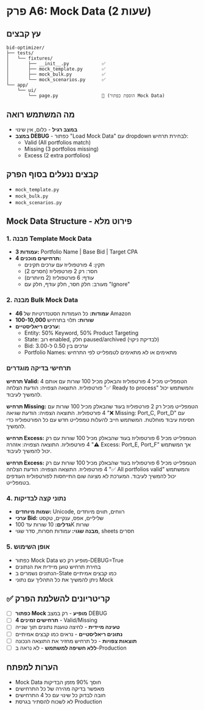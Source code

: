 # פרק A6: Mock Data (2 שעות)

## עץ קבצים
```
bid-optimizer/
├── tests/
│   └── fixtures/
│       ├── __init__.py            ✅
│       ├── mock_template.py       ✅
│       ├── mock_bulk.py           ✅
│       └── mock_scenarios.py      ✅
└── app/
    └── ui/
        └── page.py                🔄 (הוספת כפתור Mock Data)
```

## מה המשתמש רואה
- **במצב רגיל** - כלום, אין שינוי
- **במצב DEBUG** - כפתור "Load Mock Data" עם dropdown לבחירת תרחיש:
  - Valid (All portfolios match)
  - Missing (3 portfolios missing)
  - Excess (2 extra portfolios)

## קבצים ננעלים בסוף הפרק
- `mock_template.py`
- `mock_bulk.py`
- `mock_scenarios.py`

## Mock Data Structure - פירוט מלא

### 1. מבנה Template Mock Data
- **3 עמודות:** Portfolio Name | Base Bid | Target CPA
- **4 תרחישים מוכנים:**
  - תקין: 4 פורטפוליוז עם ערכים תקינים
  - חסר: רק 2 פורטפוליוז (חסרים 2)
  - עודף: 6 פורטפוליוז (2 מיותרים)
  - מעורב: חלק חסר, חלק עודף, חלק עם "Ignore"

### 2. מבנה Bulk Mock Data
- **46 עמודות:** כל העמודות הסטנדרטיות של Amazon
- **100-10,000 שורות:** תלוי בתרחיש
- **ערכים ריאליסטיים:**
  - Entity: 50% Keyword, 50% Product Targeting
  - State: רוב enabled, חלק paused/archived (לבדיקת ניקוי)
  - Bid: ערכים בין 0.50 ל-3.00
  - Portfolio Names: מתאימים או לא מתאימים לטמפלייט לפי התרחיש

### תרחישי בדיקה מוגדרים

**תרחיש Valid:** הטמפלייט מכיל 4 פורטפוליוז והבאלק מכיל 100 שורות עם אותם 4 פורטפוליוז. התוצאה הצפויה: הודעת הצלחה "✅ Ready to process" והמשתמש יכול להמשיך לעיבוד.

**תרחיש Missing:** הטמפלייט מכיל רק 2 פורטפוליוז בעוד שהבאלק מכיל 100 שורות עם 4 פורטפוליוז. התוצאה הצפויה: הודעת שגיאה "❌ Missing: Port_C, Port_D" עם חסימת עיבוד מוחלטת. המשתמש חייב להעלות טמפלייט חדש עם כל הפורטפוליוז כדי להמשיך.

**תרחיש Excess:** הטמפלייט מכיל 6 פורטפוליוז בעוד שהבאלק מכיל 100 שורות עם רק 4 פורטפוליוז. התוצאה הצפויה: אזהרה "⚠️ Excess: Port_E, Port_F" אך המשתמש יכול להמשיך לעיבוד.

**תרחיש Excess:** הטמפלייט מכיל 6 פורטפוליוז בעוד שהבאלק מכיל 100 שורות עם רק 4 פורטפוליוז. התוצאה הצפויה: הודעת הצלחה "✅ All portfolios valid" והמשתמש יכול להמשיך לעיבוד. המערכת לא מציגה שום התייחסות לפורטפוליוז העודפים בטמפלייט.

### 4. נתוני קצה לבדיקות
- **שמות מיוחדים:** Unicode, רווחים, תווים מיוחדים
- **ערכי Bid:** שליליים, אפס, ענקיים, טקסט
- **גדלים:** 10 שורות עד 100K שורות
- **מבנה שגוי:** עמודות חסרות, סדר שגוי, sheets חסרים

### 5. אופן השימוש
- כפתור Mock Data מופיע רק כש-DEBUG=True
- בחירת תרחיש טוען מיידית את הנתונים
- הנתונים נשמרים ב-State כמו קבצים אמיתיים
- ניתן להמשיך את כל התהליך עם נתוני Mock

## ✅ קריטריונים להשלמת הפרק

- [ ] **כפתור Mock מופיע** - רק במצב DEBUG
- [ ] **4 תרחישים זמינים** - Valid/Missing
- [ ] **טעינה מיידית** - לחיצה טוענת נתונים תוך שנייה
- [ ] **נתונים ריאליסטיים** - נראים כמו קבצים אמיתיים
- [ ] **תוצאות צפויות** - כל תרחיש מחזיר את התוצאה הנכונה
- [ ] **ללא חשיפה למשתמש** - לא נראה ב-Production

## הערות למפתח
- Mock Data חוסך 90% מזמן הבדיקות
- מאפשר בדיקה מהירה של כל התרחישים
- חובה לבדוק כל שינוי עם כל 4 התרחישים
- לא לשכוח להסתיר בגרסת Production